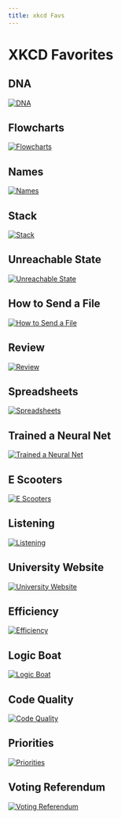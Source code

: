 ```yaml
---
title: xkcd Favs
---
```

# XKCD Favorites

## DNA

[![DNA](https://imgs.xkcd.com/comics/dna.png)](https://xkcd.com/1605/)

## Flowcharts

[![Flowcharts](https://imgs.xkcd.com/comics/flowcharts.png)](https://xkcd.com/1488/)

## Names

[![Names](https://imgs.xkcd.com/comics/names.png)](https://xkcd.com/302/)

## Stack

[![Stack](https://imgs.xkcd.com/comics/stack.png)](https://xkcd.com/2166/)

## Unreachable State

[![Unreachable State](https://imgs.xkcd.com/comics/unreachable_state.png)](https://xkcd.com/2200/)

## How to Send a File

[![How to Send a File](https://imgs.xkcd.com/comics/how_to_send_a_file.png)](https://xkcd.com/2194/)

## Review

[![Review](https://imgs.xkcd.com/comics/review.png)](https://xkcd.com/2192/)

## Spreadsheets

[![Spreadsheets](https://imgs.xkcd.com/comics/spreadsheets.png)](https://xkcd.com/2180/)

## Trained a Neural Net

[![Trained a Neural Net](https://imgs.xkcd.com/comics/trained_a_neural_net.png)](https://xkcd.com/2173/)

## E Scooters

[![E Scooters](https://imgs.xkcd.com/comics/e_scooters.png)](https://xkcd.com/2188/)

## Listening

[![Listening](https://imgs.xkcd.com/comics/listening.png)](https://xkcd.com/1807/)

## University Website

[![University Website](https://imgs.xkcd.com/comics/university_website.png)](https://xkcd.com/773/)

## Efficiency

[![Efficiency](https://imgs.xkcd.com/comics/efficiency.png)](https://xkcd.com/1445/)

## Logic Boat

[![Logic Boat](https://imgs.xkcd.com/comics/logic_boat.png)](https://xkcd.com/1134/)

## Code Quality

[![Code Quality](https://imgs.xkcd.com/comics/code_quality.png)](https://xkcd.com/1513/)

## Priorities

[![Priorities](https://imgs.xkcd.com/comics/priorities.png)](https://xkcd.com/336/)

## Voting Referendum

[![Voting Referendum](https://imgs.xkcd.com/comics/voting_referendum.png)](https://xkcd.com/2225/)
